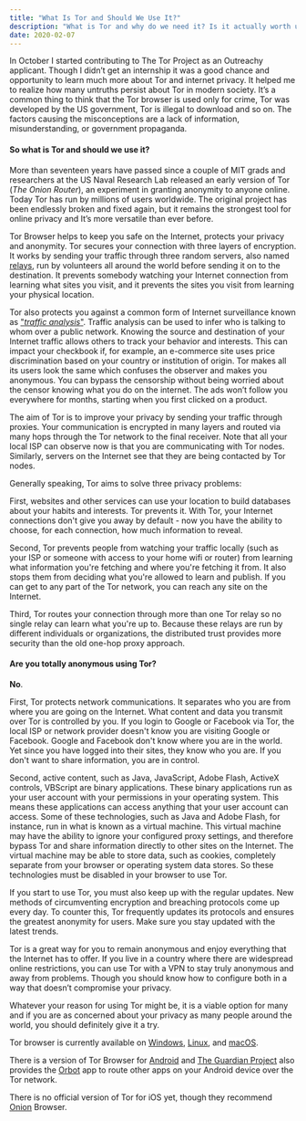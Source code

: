 ```yaml
---
title: "What Is Tor and Should We Use It?"
description: "What is Tor and why do we need it? Is it actually worth using? A beginner's guide to using Tor browser."
date: 2020-02-07
---
```

In October I started contributing to The Tor Project as an Outreachy applicant. Though I didn’t get an internship it was a good chance and opportunity to learn much more about Tor and internet privacy. It helped me to realize how many untruths persist about Tor in modern society. It’s a common thing to think that the Tor browser is used only for crime, Tor was developed by the US government, Tor is illegal to download and so on. The factors causing the misconceptions are a lack of information, misunderstanding, or government propaganda.

#### So what is Tor and should we use it?

More than seventeen years have passed since a couple of MIT grads and researchers at the US Naval Research Lab released an early version of Tor (*The Onion Router*), an experiment in granting anonymity to anyone online. Today Tor has run by millions of users worldwide. The original project has been endlessly broken and fixed again, but it remains the strongest tool for online privacy and It’s more versatile than ever before.

Tor Browser helps to keep you safe on the Internet, protects your privacy and anonymity. Tor secures your connection with three layers of encryption. It works by sending your traffic through three random servers, also named <span style="background-color:white">[relays](https://community.torproject.org/relay/)</span>, run by volunteers all around the world before sending it on to the destination. It prevents somebody watching your Internet connection from learning what sites you visit, and it prevents the sites you visit from learning your physical location.

Tor also protects you against a common form of Internet surveillance known as  <span style="background-color:white">["*traffic analysis*"](https://en.wikipedia.org/wiki/Traffic_analysis)</span>. Traffic analysis can be used to infer who is talking to whom over a public network. Knowing the source and destination of your Internet traffic allows others to track your behavior and interests. This can impact your checkbook if, for example, an e-commerce site uses price discrimination based on your country or institution of origin. Tor makes all its users look the same which confuses the observer and makes you anonymous. You can bypass the censorship without being worried about the censor knowing what you do on the internet. The ads won’t follow you everywhere for months, starting when you first clicked on a product. 

The aim of Tor is to improve your privacy by sending your traffic through proxies. Your communication is encrypted in many layers and routed via many hops through the Tor network to the final receiver. Note that all your local ISP can observe now is that you are communicating with Tor nodes. Similarly, servers on the Internet see that they are being contacted by Tor nodes.
 
Generally speaking, Tor aims to solve three privacy problems:

First, websites and other services can use your location to build databases about your habits and interests. Tor prevents it. With Tor, your Internet connections don't give you away by default - now you have the ability to choose, for each connection, how much information to reveal.

Second, Tor prevents people from watching your traffic locally (such as your ISP or someone with access to your home wifi or router) from learning what information you're fetching and where you're fetching it from. It also stops them from deciding what you're allowed to learn and publish. If you can get to any part of the Tor network, you can reach any site on the Internet.

Third, Tor routes your connection through more than one Tor relay so no single relay can learn what you're up to. Because these relays are run by different individuals or organizations, the distributed trust provides more security than the old one-hop proxy approach.
 
#### Are you totally anonymous using Tor?

**No**.

First, Tor protects network communications. It separates who you are from where you are going on the Internet. What content and data you transmit over Tor is controlled by you. If you login to Google or Facebook via Tor, the local ISP or network provider doesn't know you are visiting Google or Facebook. Google and Facebook don't know where you are in the world. Yet since you have logged into their sites, they know who you are. If you don't want to share information, you are in control.

Second, active content, such as Java, JavaScript, Adobe Flash, ActiveX controls, VBScript are binary applications. These binary applications run as your user account with your permissions in your operating system. This means these applications can access anything that your user account can access. Some of these technologies, such as Java and Adobe Flash, for instance, run in what is known as a virtual machine. This virtual machine may have the ability to ignore your configured proxy settings, and therefore bypass Tor and share information directly to other sites on the Internet. The virtual machine may be able to store data, such as cookies, completely separate from your browser or operating system data stores. So these technologies must be disabled in your browser to use Tor. 

If you start to use Tor, you must also keep up with the regular updates. New methods of circumventing encryption and breaching protocols come up every day. To counter this, Tor frequently updates its protocols and ensures the greatest anonymity for users. Make sure you stay updated with the latest trends.

Tor is a great way for you to remain anonymous and enjoy everything that the Internet has to offer. If you live in a country where there are widespread online restrictions, you can use Tor with a VPN to stay truly anonymous and away from problems. Though you should know how to configure both in a way that doesn’t compromise your privacy. 
 
Whatever your reason for using Tor might be, it is a viable option for many and if you are as concerned about your privacy as many people around the world, you should definitely give it a try.

Tor browser is currently available on  <span style="background-color:white">[Windows](https://www.torproject.org/download/)</span>,  <span style="background-color:white">[Linux](https://www.torproject.org/download/)</span>, and  <span style="background-color:white">[macOS](https://www.torproject.org/download/)</span>.
 
There is a version of Tor Browser for  <span style="background-color:white">[Android](https://www.torproject.org/download/#android)</span> and  <span style="background-color:white">[The Guardian Project](https://guardianproject.info/)</span> also provides the  <span style="background-color:white">[Orbot](https://play.google.com/store/apps/details?id=org.torproject.android)</span> app to route other apps on your Android device over the Tor network.

There is no official version of Tor for iOS yet, though they recommend  <span style="background-color:white">[Onion](https://onionbrowser.com/)</span> Browser.
